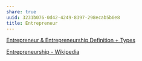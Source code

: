 ```yaml
---
share: true
uuid: 3231b076-0d42-4249-8397-298ecab5b0e8
title: Entrepreneur
---
```

[Entrepreneur & Entrepreneurship Definition + Types](https://www.investopedia.com/terms/e/entrepreneur.asp)

[Entrepreneurship - Wikipedia](https://en.wikipedia.org/wiki/Entrepreneurship)